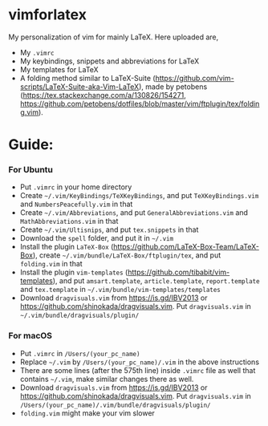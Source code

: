 # vimforlatex
My personalization of vim for mainly LaTeX.
Here uploaded are,
- My `.vimrc`
- My keybindings, snippets and abbreviations for LaTeX
- My templates for LaTeX
- A folding method similar to  LaTeX-Suite (https://github.com/vim-scripts/LaTeX-Suite-aka-Vim-LaTeX), made by petobens (https://tex.stackexchange.com/a/130826/154271, https://github.com/petobens/dotfiles/blob/master/vim/ftplugin/tex/folding.vim).

# Guide:

### For Ubuntu

- Put `.vimrc` in your home directory
- Create `~/.vim/KeyBindings/TeXKeyBindings`, and put `TeXKeyBindings.vim` and `NumbersPeacefully.vim` in that
- Create `~/.vim/Abbreviations`, and put `GeneralAbbreviations.vim` and `MathAbbreviations.vim` in that
- Create `~/.vim/Ultisnips`, and put `tex.snippets` in that
- Download the `spell` folder, and put it in `~/.vim`
- Install the plugin `LaTeX-Box` (https://github.com/LaTeX-Box-Team/LaTeX-Box), create `~/.vim/bundle/LaTeX-Box/ftplugin/tex`, and put `folding.vim` in that
- Install the plugin `vim-templates` (https://github.com/tibabit/vim-templates), and put `amsart.template`, `article.template`, `report.template` and `tex.template` in `~/.vim/bundle/vim-templates/templates`
- Download `dragvisuals.vim` from https://is.gd/IBV2013 or https://github.com/shinokada/dragvisuals.vim. Put `dragvisuals.vim` in `~/.vim/bundle/dragvisuals/plugin/`

### For macOS
- Put `.vimrc` in `/Users/(your_pc_name)`
- Replace `~/.vim` by `/Users/(your_pc_name)/.vim` in the above instructions
- There are some lines (after the 575th line) inside `.vimrc` file as well that contains `~/.vim`, make similar changes there as well.
- Download `dragvisuals.vim` from https://is.gd/IBV2013 or https://github.com/shinokada/dragvisuals.vim. Put `dragvisuals.vim` in `/Users/(your_pc_name)/.vim/bundle/dragvisuals/plugin/`
- `folding.vim` might make your vim slower
